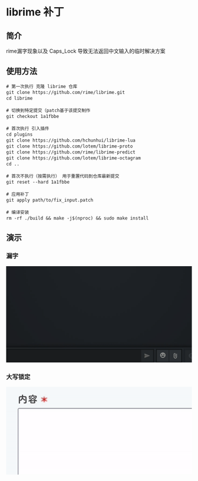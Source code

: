 # librime 补丁

## 简介

rime漏字现象以及 Caps_Lock 导致无法返回中文输入的临时解决方案

## 使用方法

```
# 第一次执行 克隆 librime 仓库
git clone https://github.com/rime/librime.git
cd librime

# 切换到特定提交（patch基于该提交制作
git checkout 1a1fbbe

# 首次执行 引入插件
cd plugins
git clone https://github.com/hchunhui/librime-lua
git clone https://github.com/lotem/librime-proto
git clone https://github.com/rime/librime-predict
git clone https://github.com/lotem/librime-octagram
cd ..

# 首次不执行（按需执行） 用于重置代码到仓库最新提交
git reset --hard 1a1fbbe

# 应用补丁
git apply path/to/fix_input.patch

# 编译安装
rm -rf ./build && make -j$(nproc) && sudo make install
```

## 演示

### 漏字
![](./res/input_fix.gif)

### 大写锁定
![](./res/caps_fix.gif)
